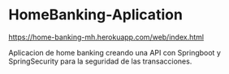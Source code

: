 # HomeBanking-Aplication

https://home-banking-mh.herokuapp.com/web/index.html

Aplicacion de home banking creando una API con Springboot y SpringSecurity para la seguridad de las transacciones.
